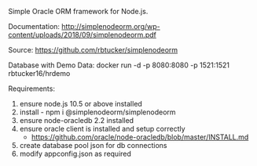 Simple Oracle ORM framework for Node.js.

Documentation:
http://simplenodeorm.org/wp-content/uploads/2018/09/simplenodeorm.pdf

Source:
https://github.com/rbtucker/simplenodeorm

Database with Demo Data:
docker run -d -p 8080:8080 -p 1521:1521 rbtucker16/hrdemo

Requirements:
1. ensure node.js 10.5 or above installed
2. install - npm i @simplenodeorm/simplenodeorm
3. ensure node-oracledb 2.2 installed
4. ensure oracle client is installed and setup correctly 
   - https://github.com/oracle/node-oracledb/blob/master/INSTALL.md
5. create database pool json for db connections
6. modify appconfig.json as required


